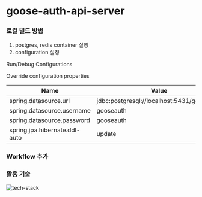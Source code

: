 # goose-auth-api-server

### 로컬 빌드 방법

1. postgres, redis container 실행
2. configuration 설정

Run/Debug Configurations

Override configuration properties

| Name | Value                                      |
|------|--------------------------------------------|
| spring.datasource.url | jdbc:postgresql://localhost:5431/gooseauth |
| spring.datasource.username | gooseauth                                  |
| spring.datasource.password | gooseauth                                  |
| spring.jpa.hibernate.ddl-auto | update                                  |
 
 
### Workflow 추가
 
### 활용 기술
![tech-stack](https://user-images.githubusercontent.com/26823834/187427754-d4fb3bde-ebe0-487c-9420-5c7fdb8d9b3e.png)

